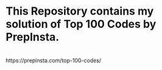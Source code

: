 # This Repository contains my solution of Top 100 Codes by PrepInsta.
<br>
https://prepinsta.com/top-100-codes/
